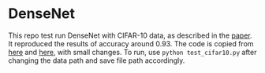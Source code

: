 # DenseNet
This repo test run DenseNet with CIFAR-10 data, as described in the [paper](https://arxiv.org/abs/1608.06993). It reproduced the results of accuracy around 0.93.
The code is copied from [here](https://github.com/robertomest/convnet-study) and [here](https://github.com/tdeboissiere/DeepLearningImplementations/tree/master/DenseNet), with small changes. To run, use `python test_cifar10.py` after changing the data path and save file path accordingly.
